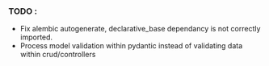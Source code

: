 ### TODO :
- Fix alembic autogenerate, declarative_base dependancy is not correctly imported.
- Process model validation within pydantic instead of validating data within crud/controllers 